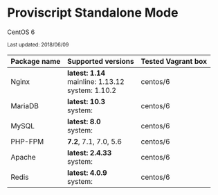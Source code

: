 # Proviscript Standalone Mode

CentOS 6

<small>Last updated: 2018/06/09</small>

| Package name  | Supported versions | Tested Vagrant box |
|---|---|---|
|  Nginx | **latest: 1.14**<br />mainline: 1.13.12<br />system: 1.10.2 | centos/6 | 
|  MariaDB |  **latest: 10.3**<br />system:  | centos/6 |
|  MySQL |  **latest: 8.0**<br />system:  | centos/6 |
|  PHP-FPM |  **7.2**, 7.1, 7.0, 5.6 | centos/6 |
|  Apache |  **latest: 2.4.33**<br />system:  | centos/6 |
|  Redis |  **latest: 4.0.9**<br />system: | centos/6 |

